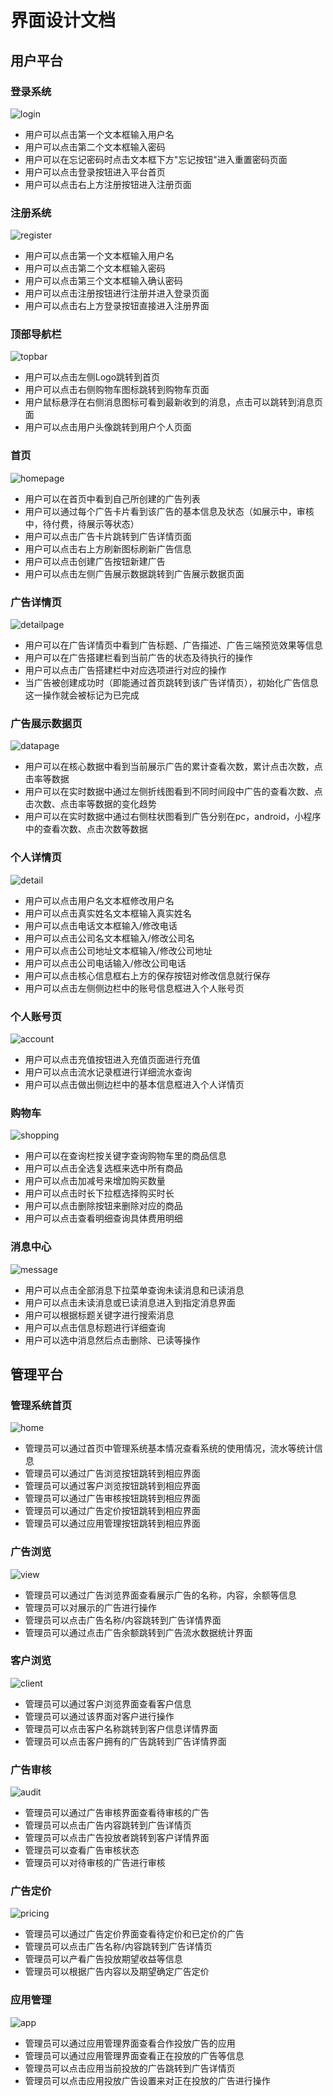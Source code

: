 # 界面设计文档

## 用户平台

### 登录系统

![login](./assets/login.png)

- 用户可以点击第一个文本框输入用户名
- 用户可以点击第二个文本框输入密码
- 用户可以在忘记密码时点击文本框下方"忘记按钮"进入重置密码页面
- 用户可以点击登录按钮进入平台首页
- 用户可以点击右上方注册按钮进入注册页面

### 注册系统

![register](./assets/register.png)

- 用户可以点击第一个文本框输入用户名
- 用户可以点击第二个文本框输入密码
- 用户可以点击第三个文本框输入确认密码
- 用户可以点击注册按钮进行注册并进入登录页面
- 用户可以点击右上方登录按钮直接进入注册界面

### 顶部导航栏

![topbar](./assets/topbar.png)

- 用户可以点击左侧Logo跳转到首页
- 用户可以点击右侧购物车图标跳转到购物车页面
- 用户鼠标悬浮在右侧消息图标可看到最新收到的消息，点击可以跳转到消息页面
- 用户可以点击用户头像跳转到用户个人页面

### 首页

![homepage](./assets/home.png)

- 用户可以在首页中看到自己所创建的广告列表
- 用户可以通过每个广告卡片看到该广告的基本信息及状态（如展示中，审核中，待付费，待展示等状态）
- 用户可以点击广告卡片跳转到广告详情页面
- 用户可以点击右上方刷新图标刷新广告信息
- 用户可以点击创建广告按钮新建广告
- 用户可以点击左侧广告展示数据跳转到广告展示数据页面

### 广告详情页

![detailpage](./assets/ad-detail.png)

- 用户可以在广告详情页中看到广告标题、广告描述、广告三端预览效果等信息
- 用户可以在广告搭建栏看到当前广告的状态及待执行的操作
- 用户可以点击广告搭建栏中对应选项进行对应的操作
- 当广告被创建成功时（即能通过首页跳转到该广告详情页），初始化广告信息这一操作就会被标记为已完成

### 广告展示数据页

![datapage](./assets/data.png)

- 用户可以在核心数据中看到当前展示广告的累计查看次数，累计点击次数，点击率等数据
- 用户可以在实时数据中通过左侧折线图看到不同时间段中广告的查看次数、点击次数、点击率等数据的变化趋势
- 用户可以在实时数据中通过右侧柱状图看到广告分别在pc，android，小程序中的查看次数、点击次数等数据

### 个人详情页

![detail](./assets/detail.png)

- 用户可以点击用户名文本框修改用户名
- 用户可以点击真实姓名文本框输入真实姓名
- 用户可以点击电话文本框输入/修改电话
- 用户可以点击公司名文本框输入/修改公司名
- 用户可以点击公司地址文本框输入/修改公司地址
- 用户可以点击公司电话输入/修改公司电话
- 用户可以点击核心信息框右上方的保存按钮对修改信息就行保存
- 用户可以点击左侧侧边栏中的账号信息框进入个人账号页
  
### 个人账号页

![account](./assets/account.png)

- 用户可以点击充值按钮进入充值页面进行充值
- 用户可以点击流水记录框进行详细流水查询
- 用户可以点击做出侧边栏中的基本信息框进入个人详情页

### 购物车

![shopping](./assets/shopping.png)

- 用户可以在查询栏按关键字查询购物车里的商品信息
- 用户可以点击全选复选框来选中所有商品
- 用户可以点击加减号来增加购买数量
- 用户可以点击时长下拉框选择购买时长
- 用户可以点击删除按钮来删除对应的商品
- 用户可以点击查看明细查询具体费用明细

### 消息中心

![message](./assets/message.png)

- 用户可以点击全部消息下拉菜单查询未读消息和已读消息
- 用户可以点击未读消息或已读消息进入到指定消息界面
- 用户可以根据标题关键字进行搜索消息
- 用户可以点击信息标题进行详细查询
- 用户可以选中消息然后点击删除、已读等操作

## 管理平台

### 管理系统首页

![home](./assets/mangehome.png)

- 管理员可以通过首页中管理系统基本情况查看系统的使用情况，流水等统计信息
- 管理员可以通过广告浏览按钮跳转到相应界面
- 管理员可以通过客户浏览按钮跳转到相应界面
- 管理员可以通过广告审核按钮跳转到相应界面
- 管理员可以通过广告定价按钮跳转到相应界面
- 管理员可以通过应用管理按钮跳转到相应界面

### 广告浏览

![view](./assets/mangeview.png)

- 管理员可以通过广告浏览界面查看展示广告的名称，内容，余额等信息
- 管理员可以对展示的广告进行操作
- 管理员可以点击广告名称/内容跳转到广告详情界面
- 管理员可以通过点击广告余额跳转到广告流水数据统计界面

### 客户浏览

![client](./assets/client.png)

- 管理员可以通过客户浏览界面查看客户信息
- 管理员可以通过该界面对客户进行操作
- 管理员可以点击客户名称跳转到客户信息详情界面
- 管理员可以点击客户拥有的广告跳转到广告详情界面

### 广告审核

![audit](./assets/audit.png)

- 管理员可以通过广告审核界面查看待审核的广告
- 管理员可以点击广告内容跳转到广告详情页
- 管理员可以点击广告投放者跳转到客户详情界面
- 管理员可以查看广告审核状态
- 管理员可以对待审核的广告进行审核

### 广告定价

![pricing](./assets/pricing.png)

- 管理员可以通过广告定价界面查看待定价和已定价的广告
- 管理员可以点击广告名称/内容跳转到广告详情页
- 管理员可以产看广告投放期望收益等信息
- 管理员可以根据广告内容以及期望确定广告定价

### 应用管理

![app](./assets/application.png)

- 管理员可以通过应用管理界面查看合作投放广告的应用
- 管理员可以通过应用管理界面查看正在投放的广告等信息
- 管理员可以点击应用当前投放的广告跳转到广告详情页
- 管理员可以点击应用投放广告设置来对正在投放的广告进行操作
